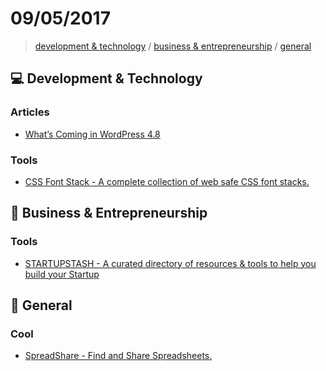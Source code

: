 # 09/05/2017

> [development & technology](#computer-development--technology) / [business & entrepreneurship](#briefcase-business--entrepreneurship) / [general](#beers-general)


## :computer: Development & Technology

### Articles
- [What’s Coming in WordPress 4.8](http://www.wpbeginner.com/news/whats-coming-in-wordpress-4-8-features-and-screenshots/)

### Tools
- [CSS Font Stack - A complete collection of web safe CSS font stacks.](http://www.cssfontstack.com/)


## :briefcase: Business & Entrepreneurship

### Tools
- [STARTUPSTASH - A curated directory of resources & tools to help you build your Startup](http://startupstash.com/)


## :beers: General

### Cool
- [SpreadShare - Find and Share Spreadsheets.](https://spreadshare.co/)